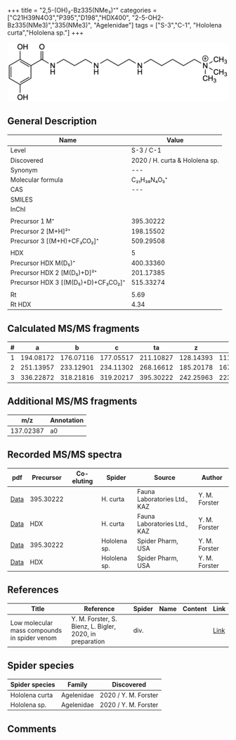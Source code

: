 +++
title = "2,5-(OH)₂-Bz335(NMe₃)⁺"
categories = ["C21H39N4O3","P395","D198","HDX400",
"2-5-OH2-Bz335(NMe3)","335(NMe3)",
"Agelenidae"]
tags = ["S-3","C-1",
"Hololena curta","Hololena sp."]
+++

![](/img/2-5-OH2-Bz335(NMe3).png)

## General Description

| Name                       | Value              |
|----------------------------|--------------------|
| Level                      | S-3 / C-1          |
| Discovered                 | 2020 / H. curta & Hololena sp. |
| Synonym                    | ---                |
| Molecular formula          | C₂₁H₃₉N₄O₃⁺                   |
| CAS                        | ---                |
| SMILES |   |
| InChI  |   |
|                            |                    |
| Precursor 1  M⁺         | 395.30222                   |
| Precursor 2 [M+H]²⁺       | 198.15502                   |
| Precursor 3 [(M+H)+CF₃CO₂]⁺              | 509.29508                   |
|                            |                    |
| HDX                        | 5                   |
| Precursor HDX    M(D₅)⁺   | 400.33360                   |
| Precursor HDX 2 [M(D₅)+D]²⁺ | 201.17385                   |
| Precursor HDX 3 [(M(D₅)+D)+CF₃CO₂]⁺         | 515.33274                   |
|                            |                    |
| Rt                         | 5.69                   |
| Rt HDX                     | 4.34                   |

## Calculated MS/MS fragments

| # | a         | b         | c         | ta        | z         | y         | tz        |
|---|-----------|-----------|-----------|-----------|-----------|-----------|-----------|
| 1 | 194.08172 | 176.07116 | 177.05517 | 211.10827 | 128.14393 | 111.11738 | 146.17830 |
| 2 | 251.13957 | 233.12901 | 234.11302 | 268.16612 | 185.20178 | 167.16740 | 203.23615 |
| 3 | 336.22872 | 318.21816 | 319.20217 | 395.30222 | 242.25963 | 223.21743 | 260.29400 |

## Additional MS/MS fragments

| m/z       | Annotation |
|-----------|------------|
| 137.02387 | a0         |

## Recorded MS/MS spectra

| pdf                                             | Precursor | Co-eluting | Spider      | Source                       | Author        |
|-------------------------------------------------|-----------|------------|-------------|------------------------------|---------------|
| [Data](/pdf/H-curta/395_2-5-OH2-Bz335(NMe3)_Hc.pdf) | 395.30222 |           | H. curta | Fauna Laboratories Ltd., KAZ | Y. M. Forster |
| [Data](/pdf/H-curta/395_2-5-OH2-Bz335(NMe3)_Hc_HDX.pdf) | HDX |           | H. curta | Fauna Laboratories Ltd., KAZ | Y. M. Forster |
| [Data](/pdf/Hololena-sp/395_2-5-OH2-Bz335(NMe3)_Ho-sp.pdf) | 395.30222 |           | Hololena sp. | Spider Pharm, USA | Y. M. Forster |
| [Data](/pdf/Hololena-sp/395_2-5-OH2-Bz335(NMe3)_Ho-sp_HDX.pdf) | HDX |           | Hololena sp. | Spider Pharm, USA | Y. M. Forster |


## References

| Title | Reference | Spider | Name | Content | Link |
|-------|-----------|--------|------|---------|------|
| Low molecular mass compounds in spider venom      | Y. M. Forster, S. Bienz, L. Bigler, 2020, in preparation          | div.       |   |   | [Link](unknown) |

## Spider species

| Spider species     | Family     | Discovered           |
|--------------------|------------|----------------------|
| Hololena curta | Agelenidae | 2020 / Y. M. Forster |
| Hololena sp. | Agelenidae | 2020 / Y. M. Forster |


## Comments